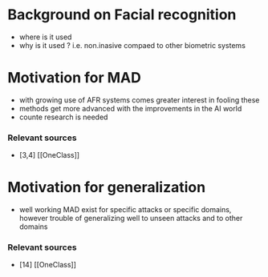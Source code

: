 
# Background on Facial recognition
- where is it used
- why is it used ? i.e. non.inasive compaed to other biometric systems

# Motivation for MAD 
- with growing use of AFR systems comes greater interest in fooling these
- methods get more advanced with the improvements in the AI world
- counte research is needed
### Relevant sources 
- [3,4] [[OneClass]]
# Motivation for generalization 
- well working MAD exist for specific attacks or specific domains, however trouble of generalizing well to unseen attacks and to other domains

### Relevant sources 
- [14] [[OneClass]]


